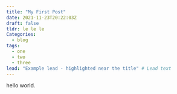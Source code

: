 ```yaml
---
title: "My First Post"
date: 2021-11-23T20:22:03Z
draft: false
tldr: le le le
Categories:
  - blog
tags:
  - one
  - two
  - three
lead: "Example lead - highlighted near the title" # Lead text
---
```


hello world.
